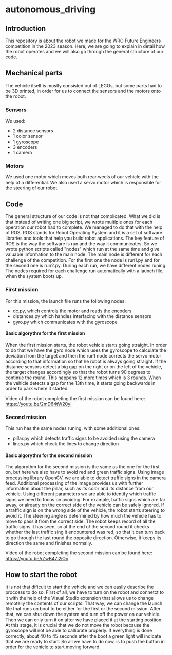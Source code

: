# autonomous_driving

## Introduction
This repository is about the robot we made for the WRO Future Engineers competition in the 2023 season. Here, we are going to explain in detail how the robot operates and we will also go through the general structure of our code.

## Mechanical parts
The vehicle itself is mostly consisted out of LEGOs, but some parts had to be 3D printed, in order for us to connect the sensors and the motors onto the robot. 
### Sensors
We used:
- 2 distance sensors
- 1 color sensor
- 1 gyroscope
- 3 encoders
- 1 camera
### Motors
We used one motor which moves both rear weels of our vehicle with the help of a differential. We also used a servo motor which is responsible for the steering of our robot.

## Code
The general structure of our code is not that complicated. What we did is that instead of writing one big script, we wrote multiple ones for each operation our robot had to complete. We managed to do that with the help of ROS. ROS stands for Robot Operating System and it is a set of software libraries and tools that help you build robot applications. The key feature of ROS is the way the software is run and the way it communicates. So we wrote python scripts called "nodes" which run at the same time and give valuable information to the main node. The main node is different for each challenge of the competition. For the first 
one the node is run1.py and for the second one is run2.py. During each run, we have different nodes runing. The nodes required for each challenge run automatically with a launch file, when the system boots up.

### First mission
For this mission, the launch file runs the following nodes:
- dc.py, which controls the motor and reads the encoders
- distances.py which handles interfacing with the distance sensors
- gyro.py which communicates with the gyroscope

#### Basic algorythm for the first mission
When the first mission  starts, the robot vehicle starts going straight. In order to do that we have the gyro node which uses the gyroscope to calculate the deviation from the target and then the run1 node corrects the servo motor according to that information so that he robot is always going straight. If the distance sensors detect a big gap on the right or on the left of the vehicle, the target changes accordingly so that the robot turns 90 degrees to continue the round. This happens 12 more times which is 3 rounds. When the vehicle detects a gap for the 13th time, it starts going backwards in order to park where it started.

Video of the robot completing the first mission can be found here: https://youtu.be/2mD64tW20yI

### Second mission 
This run has the same nodes runing, with some additional ones:
- pillar.py which detects traffic signs to be avoided using the camera
- lines.py which check the lines to change direction

  
#### Basic algorythm for the second mission
The algorythm for the second mission is the same as the one for the first on, but here we also have to avoid red and green traffic signs. Using image processing library OpenCV, we are able to detect traffic signs in the camera feed. Additional processing of the image provides us with further information about the pillar, such as its color and its distance from our vehicle. Using different parameters we are able to identify which traffic signs we need to focus on avoiding. For example, traffic signs which are far away, or already on the correct side of the vehicle can be safely ignored. If a traffic sign is on the wrong side of the vehicle, the robot starts steering to avoid it. The steering angle is determined by how much the vehicle has to move to pass it from the correct side. The robot keeps record of all the traffic signs it has seen, so at the end of the second round it checks whether the last traffic sing it encountered was red, so that it can turn back to go through the last round the opposite direction. Otherwise, it keeps its direction the same and finishes normally.

Video of the robot completing the second mission can be found here: https://youtu.be/rZwB47i2jOo

## How to start the robot
It is not that dificult to start the vehicle and we can easily describe the proccess to do so. First of all, we have to turn on the robot and connetct to it with the help of the Visual Studio extension that allows us to change remotelly the contents of our scripts. That way, we can change the launch file that runs on boot to be either for the first or the second mission. After that, we can shut down the system and turn off the power on our vehicle. Then we can only turn it on after we have placed it at the starting position. At this stage, it is crucial that we do not move the robot because the gyroscope will not be able to callibrate properly. If everything is done correctly, about 40 to 45 seconds after the boot a green light will indicate that we are ready to start. So all we have to do now, is to push the button in order for the vehicle to start moving forward.







